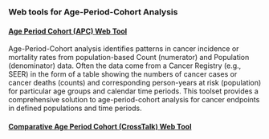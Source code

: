 ### Web tools for Age-Period-Cohort Analysis


#### [Age Period Cohort (APC) Web Tool](https://analysistools.nci.nih.gov/apc/)

Age-Period-Cohort analysis identifies patterns in cancer incidence or mortality rates from population-based Count (numerator) and Population (denominator) data. Often the data come from a Cancer Registry (e.g., SEER) in the form of a table showing the numbers of cancer cases or cancer deaths (counts) and corresponding person-years at risk (population) for particular age groups and calendar time periods. This toolset provides a comprehensive solution to age-period-cohort analysis for cancer endpoints in defined populations and time periods.


#### [Comparative Age Period Cohort (CrossTalk) Web Tool](https://analysistools.nci.nih.gov/)

